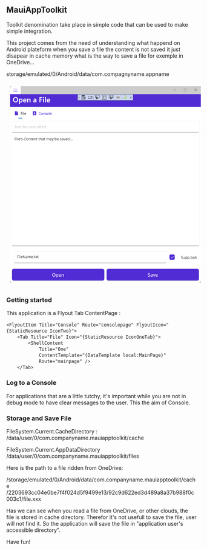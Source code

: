﻿## MauiAppToolkit

Toolkit denomination take place in simple code that can be used to make simple integration.

This project comes from the need of understanding what happend on Android plateform
when you save a file the content is not saved it just disapear in cache memory
what is the way to save a file for exemple in OneDrive...

storage/emulated/0/Android/data/com.compagnyname.appname

<img style="margin: 10px" src="Images/2023-05-16_13h36_00.png" alt="MAUI App ToolKit" />

### Getting started

This application is a Flyout Tab ContentPage :

```xaml
<FlyoutItem Title="Console" Route="consolepage" FlyoutIcon="{StaticResource IconTwo}">
    <Tab Title="File" Icon="{StaticResource IconOneTab}">
        <ShellContent
            Title="One"
            ContentTemplate="{DataTemplate local:MainPage}"
            Route="mainpage" />
    </Tab>
```

### Log to a Console

For applications that are a little tutchy, it's important while you are not in debug mode to have clear messages to the user. This the aim of Console.

### Storage and Save File

FileSystem.Current.CacheDirectory :
/data/user/0/com.companyname.mauiapptoolkit/cache

FileSystem.Current.AppDataDirectory
/data/user/0/com.companyname.mauiapptoolkit/files

Here is the path to a file ridden from OneDrive: 

/storage/emulated/0/Android/data/com.companyname.mauiapptoolkit/cache
/2203693cc04e0be7f4f024d5f9499e13/92c9d622ed3d489a8a37b988f0c003c1/file.xxx

Has we can see when you read a file from OneDrive, or other clouds, the file is stored in cache directory. 
Therefor it's not usefull to save the file, user will not find it. 
So the application will save the file in "application user's accessible directory".

Have fun!
